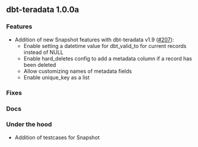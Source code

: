 ## dbt-teradata 1.0.0a

### Features
* Addition of new Snapshot features with dbt-teradata v1.9 ([#207](https://github.com/Teradata/dbt-teradata/pull/207)):
    * Enable setting a datetime value for dbt_valid_to for current records instead of NULL
    * Enable hard_deletes config to add a metadata column if a record has been deleted
    * Allow customizing names of metadata fields
    * Enable unique_key as a list

### Fixes

### Docs

### Under the hood
* Addition of testcases for Snapshot
